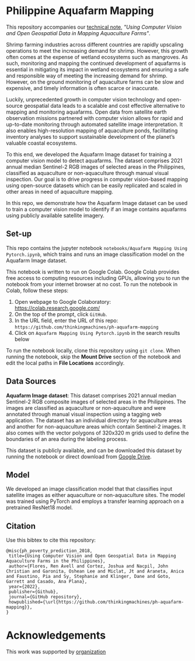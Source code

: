 # Philippine Aquafarm Mapping
This repository accompanies our [technical note](https://docs.google.com/document/d/1WYm-KH0TaujAS3Cw6FD8V3TNrUxQnjIwY6QUh8Ly5Ac/edit?usp=sharing), *"Using Computer Vision and Open Geospatial Data in Mapping Aquaculture Farms"*.

Shrimp farming industries across different countries are rapidly upscaling operations to meet the increasing demand for shrimp. However, this growth often comes at the expense of wetland ecosystems such as mangroves. As such, monitoring and mapping the continued development of aquafarms is essential in mitigating its impact in wetland ecosystems and ensuring a safe and responsible way of meeting the increasing demand for shrimp. However, on the ground monitoring of aquaculture farms can be slow and expensive, and timely information is often scarce or inaccurate.

Luckily, unprecedented growth in computer vision technology and open-source geospatial data leads to a scalable and cost effective alternative to mapping and monitoring aquafarms. Open data from satellite earth observation missions partnered with computer vision allows for rapid and up-to-date monitoring through automated satellite image interpretation. It also enables high-resolution mapping of aquaculture ponds, facilitating inventory analyses to support sustainable development of the planet’s valuable coastal ecosystems.

To this end, we developed the Aquafarm Image dataset for training a computer vision model to detect aquafarms. The dataset comprises 2021 annual median Sentinel-2  RGB images of selected areas in the Philippines, classified as aquaculture or non-aquaculture through manual visual inspection. Our goal is to drive progress in computer vision-based mapping using open-source datasets which can be easily replicated and scaled in other areas in need of aquaculture mapping.

In this repo, we demonstrate how the Aquafarm Image dataset can be used to train a computer vision model to identify if an image contains aquafarms using publicly available satellite imagery. 
    
    
## Set-up
This repo contains the jupyter notebook `notebooks/Aquafarm Mapping Using Pytorch.ipynb`, which trains and runs an image classification model on the Aquafarm Image dataset. 

This notebook is written to run on Google Colab. Google Colab provides free access to computing resources including GPUs, allowing you to run the notebook from your internet browser at no cost. To run the notebook in Colab, follow these steps:
1. Open webpage to Google Colaboratory: https://colab.research.google.com/
2. On the top of the prompt, click `GitHub`.
3. In the URL field, enter the URL of this repo: `https://github.com/thinkingmachines/ph-aquafarm-mapping`
4. Click on `Aquafarm Mapping Using Pytorch.ipynb` in the search results below

To run the notebook locally, clone this repository using `git clone`. When running the notebook, skip the **Mount Drive** section of the notebook and edit the local paths in **File Locations** accordingly.

 
## Data Sources
**Aquafarm Image dataset**: This dataset comprises 2021 annual median Sentinel-2 RGB composite images of selected areas in the Philippines. The images are classified as aquaculture or non-aquaculture and were annotated through manual visual inspection using a tagging web application. The dataset has an individual directory for aquaculture areas and another for non-aquaculture areas which contain Sentinel-2 images. It also comes with the vector polygons of 320x320 m grids used to define the boundaries of an area during the labeling process.

This dataset is publicly available, and can be  downloaded this dataset by running the notebook or direct download from [Google Drive](https://drive.google.com/file/d/1o7eWWIbEDPSgjP5CwEFi9GQsmz6cEyp1/view?usp=sharing).


## Model
We developed an image classification model that that classifies input satellite images as either aquaculture or non-aquaculture sites. The model was trained using PyTorch and employs a transfer learning approach on a pretrained ResNet18 model. 
    
    
## Citation

Use this bibtex to cite this repository:
 
 ```
 @misc{ph_poverty_prediction_2018,
  title={Using Computer Vision and Open Geospatial Data in Mapping Aquaculture Farms in the Philippines},
  author={Flores, Ren Avell and Cortez, Joshua and Nacpil, John Christian and Garonita, Oshean Lee and Miclat, Jt and Araneta, Anica and Faustino, Pia and Sy, Stephanie and Klinger, Dane and Goto, Garrett and Casado, Ana Plana},
  year={2022},
  publisher={Github},
  journal={GitHub repository},
  howpublished={\url{https://github.com/thinkingmachines/ph-aquafarm-mapping}},
}
 ```
    
    
 # Acknowledgements
 
 This work was supported by [organization]()
